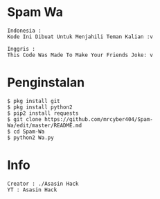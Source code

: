 # Spam Wa


```
Indonesia :
Kode Ini Dibuat Untuk Menjahili Teman Kalian :v
```
```
Inggris : 
This Code Was Made To Make Your Friends Joke: v
```
# Penginstalan
```
$ pkg install git
$ pkg install python2
$ pip2 install requests
$ git clone https://github.com/mrcyber404/Spam-Wa/edit/master/README.md
$ cd Spam-Wa
$ python2 Wa.py
```

# Info
```
Creator : ./Asasin Hack
YT : Asasin Hack
